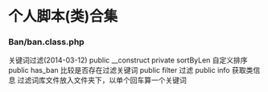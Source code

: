个人脚本(类)合集
=======

### Ban/ban.class.php 
关键词过滤(2014-03-12) 
    public __construct 
    private sortByLen  自定义排序
    public  has_ban    比较是否存在过滤关键词
    public  filter     过滤
    public  info       获取类信息
过滤词库文件放入文件夹下，以单个回车算一个关键词

